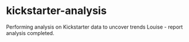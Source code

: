 # kickstarter-analysis
Performing analysis on Kickstarter data to uncover trends
Louise - report analysis completed.
